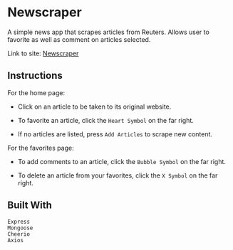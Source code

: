 # Newscraper

A simple news app that scrapes articles from Reuters. Allows user to favorite as well as comment on articles selected.

Link to site: [Newscraper](https://google.com)

## Instructions

For the home page:

- Click on an article to be taken to its original website.

- To favorite an article, click the `Heart Symbol` on the far right.

- If no articles are listed, press `Add Articles` to scrape new content.

For the favorites page:

- To add comments to an article, click the `Bubble Symbol` on the far right.

- To delete an article from your favorites, click the `X Symbol` on the far right.
 

## Built With

```
Express
Mongoose
Cheerio
Axios
```
